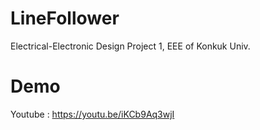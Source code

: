 # LineFollower
Electrical-Electronic Design Project 1, EEE of Konkuk Univ.

# Demo
Youtube : https://youtu.be/iKCb9Aq3wjI
